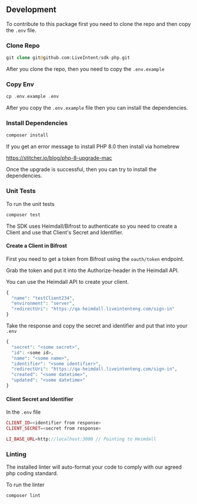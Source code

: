## Development

To contribute to this package first you need to clone the repo and then copy the `.env` file.

### Clone Repo
```php
git clone git@github.com:LiveIntent/sdk-php.git
```

After you clone the repo, then you need to copy the `.env.example`

### Copy Env
```php
cp .env.example .env
```

After you copy the `.env.example` file then you can install the dependencies.

### Install Dependencies
```php
composer install
```

If you get an error message to install PHP 8.0 then install via homebrew

https://stitcher.io/blog/php-8-upgrade-mac

Once the upgrade is successful, then you can try to install the dependencies.

### Unit Tests

To run the unit tests

```php
composer test
```

The SDK uses Heimdall/Bifrost to authenticate so you need to create a Client and use that Client's Secret and Identifier. 

#### Create a Client in Bifrost

First you need to get a token from Bifrost using the `oauth/token` endpoint.

Grab the token and put it into the Authorize-header in the Heimdall API.

You can use the Heimdall API to create your client.

```php
{
  "name": "testClient234",
  "environment": "server",
  "redirectUri": "https://qa-heimdall.liveintenteng.com/sign-in"
}
```

Take the response and copy the secret and identifier and put that into your `.env`

```php
{
  "secret": "<some secret>",
  "id": <some id>,
  "name": "<some name>",
  "identifier": "<some identifier>",
  "redirectUri": "https://qa-heimdall.liveintenteng.com/sign-in",
  "created": "<some datetime>",
  "updated": "<some datetime>"
}
```

#### Client Secret and Identifier

In the `.env` file

```php
CLIENT_ID=<identifier from response>
CLIENT_SECRET=<secret from response>

LI_BASE_URL=http://localhost:3000 // Pointing to Heimdall
```


### Linting
The installed linter will auto-format your code to comply with our agreed php coding standard.

To run the linter
```php
composer lint
```



